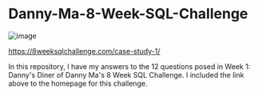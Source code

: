 # Danny-Ma-8-Week-SQL-Challenge

![image](https://user-images.githubusercontent.com/109480769/215588776-e5c52392-1655-4c16-9adf-6deef2649bdd.png)

https://8weeksqlchallenge.com/case-study-1/

In this repository, I have my answers to the 12 questions posed in Week 1: Danny's Diner of Danny Ma's 8 Week SQL Challenge. I included the link above to the homepage for this challenge.
